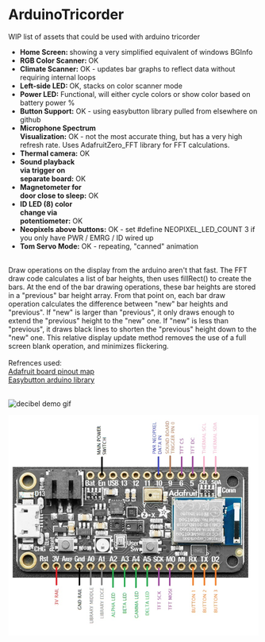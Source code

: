 # ArduinoTricorder
WIP list of assets that could be used with arduino tricorder 

<ul>
<li><strong>Home Screen: </strong>          showing a very simplified equivalent of windows BGInfo</li>
<li><strong>RGB Color Scanner: </strong>    OK</li>
<li><strong>Climate Scanner:</strong>		   OK - updates bar graphs to reflect data without requiring internal loops</li>
<li><strong>Left-side LED: </strong>        OK, stacks on color scanner mode</li>
<li><strong>Power LED:</strong>             Functional, will either cycle colors or show color based on battery power %</li>
<li><strong>Button Support:</strong>        OK - using easybutton library pulled from elsewhere on github</li>
<li><strong>Microphone Spectrum <br/>
Visualization:</strong>         OK - not the most accurate thing, but has a very high refresh rate.  Uses AdafruitZero_FFT library for FFT calculations.</li>
<li><strong>Thermal camera:</strong>       OK</li>
<li><strong>Sound playback <br/>
via trigger on <br/>
separate board:</strong>       OK</li>
<li><strong>Magnetometer for <br/>
door close to sleep:</strong>  OK</li>
<li><strong>ID LED (8) color <br/>
change via <br/>
potentiometer:</strong>  OK</li> 
	<li><strong>Neopixels above buttons:</strong>	OK - set #define NEOPIXEL_LED_COUNT 3 if you only have PWR / EMRG / ID wired up </li>
	<li><strong>Tom Servo Mode:</strong> 	OK - repeating, "canned" animation</li>
  </ul>
<br/>
Draw operations on the display from the arduino aren't that fast.  The FFT draw code calculates a list of bar heights, then uses fillRect() to create the bars.  At the end of the bar drawing operations, these bar heights are stored in a "previous" bar height array.  From that point on, each bar draw operation calculates the difference between "new" bar heights and "previous".  If "new" is larger than "previous", it only draws enough to extend the "previous" height to the "new" one.  If "new" is less than "previous", it draws black lines to shorten the "previous" height down to the "new" one.  This relative display update method removes the use of a full screen blank operation, and minimizes flickering.<br/>
<br/>
Refrences used:<br/>
<a href="https://github.com/adafruit/Adafruit_nRF52_Arduino/blob/master/variants/feather_nrf52840_sense/variant.h">Adafruit board pinout map</a><br/>
<a href="https://github.com/evert-arias/EasyButton">Easybutton arduino library</a><br/><br/>

![decibel demo gif](https://github.com/lambtor/ArduinoTricorder/blob/master/decibel.gif?raw=true)

![board pinout](https://github.com/lambtor/ArduinoTricorder/blob/master/tricorderV10-pinout.jpg)


